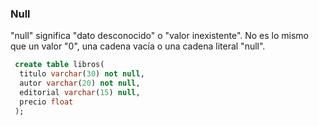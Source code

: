 ### Null

"null" significa "dato desconocido" o "valor inexistente". No es lo mismo que un valor "0", una cadena vacía o una cadena literal "null".

```sql
 create table libros(
  titulo varchar(30) not null,
  autor varchar(20) not null,
  editorial varchar(15) null,
  precio float 
 );
 ```